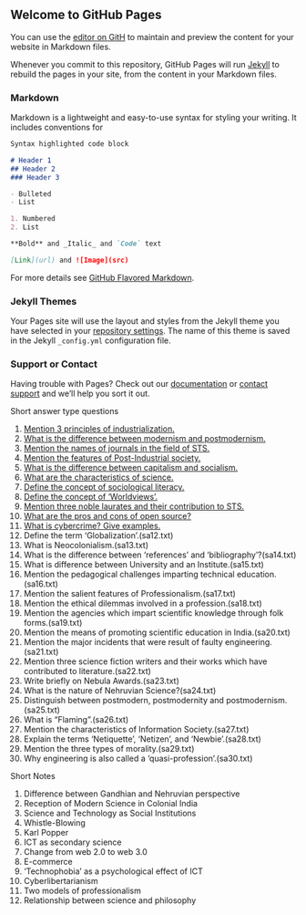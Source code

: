 ## Welcome to GitHub Pages

You can use the [editor on GitH](https://github.com/Atishay990/HS_matrix/edit/master/README.md) to maintain and preview the content for your website in Markdown files.

Whenever you commit to this repository, GitHub Pages will run [Jekyll](https://jekyllrb.com/) to rebuild the pages in your site, from the content in your Markdown files.

### Markdown

Markdown is a lightweight and easy-to-use syntax for styling your writing. It includes conventions for

```markdown
Syntax highlighted code block

# Header 1
## Header 2
### Header 3

- Bulleted
- List

1. Numbered
2. List

**Bold** and _Italic_ and `Code` text

[Link](url) and ![Image](src)
```

For more details see [GitHub Flavored Markdown](https://guides.github.com/features/mastering-markdown/).

### Jekyll Themes

Your Pages site will use the layout and styles from the Jekyll theme you have selected in your [repository settings](https://github.com/Atishay990/HS_matrix/settings). The name of this theme is saved in the Jekyll `_config.yml` configuration file.

### Support or Contact

Having trouble with Pages? Check out our [documentation](https://help.github.com/categories/github-pages-basics/) or [contact support](https://github.com/contact) and we’ll help you sort it out.

Short answer type questions


1. [Mention 3 principles of industrialization.](sa1.txt)
2. [What is the difference between modernism and postmodernism.](sa2.txt)
3. [Mention the names of journals in the field of STS.](sa3.txt)
4. [Mention the features of Post-Industrial society.](sa4.txt)
5. [What is the difference between capitalism and socialism.](sa5.txt)
6. [What are the characteristics of science.](sa6.txt)
7. [Define the concept of sociological literacy.](sa7.txt)
8. [Define the concept of ‘Worldviews’.](sa8.txt)
9. [Mention three noble laurates and their contribution to STS.](sa9.txt)
10. [What are the pros and cons of open source?](sa10.txt)
11. [What is cybercrime? Give examples.](sa11.txt)
12. Define the term ‘Globalization’.(sa12.txt)
13. What is Neocolonialism.(sa13.txt)
14. What is the difference between ‘references’ and ‘bibliography’?(sa14.txt)
15. What is difference between University and an Institute.(sa15.txt)
16. Mention the pedagogical challenges imparting technical education.(sa16.txt)
17. Mention the salient features of Professionalism.(sa17.txt)
18. Mention the ethical dilemmas involved in a profession.(sa18.txt)
19. Mention the agencies which impart scientific knowledge through folk forms.(sa19.txt)
20. Mention the means of promoting scientific education in India.(sa20.txt)
21. Mention the major incidents that were result of faulty engineering.(sa21.txt)
22. Mention three science fiction writers and their works which have contributed to literature.(sa22.txt)
23. Write briefly on Nebula Awards.(sa23.txt)
24. What is the nature of Nehruvian Science?(sa24.txt)
25. Distinguish between postmodern, postmodernity and postmodernism.(sa25.txt)
26. What is “Flaming”.(sa26.txt)
27. Mention the characteristics of Information Society.(sa27.txt)
28. Explain the terms ‘Netiquette’, ‘Netizen’, and ‘Newbie’.(sa28.txt)
29. Mention the three types of morality.(sa29.txt)
30. Why engineering is also called a ‘quasi-profession’.(sa30.txt)

Short Notes

1. Difference between Gandhian and Nehruvian perspective
2. Reception of Modern Science in Colonial India
3. Science and Technology as Social Institutions
4. Whistle-Blowing
5. Karl Popper
6. ICT as secondary science
7. Change from web 2.0 to web 3.0
8. E-commerce
9. ‘Technophobia’ as a psychological effect of ICT
10. Cyberlibertarianism
11. Two models of professionalism
12. Relationship between science and philosophy
